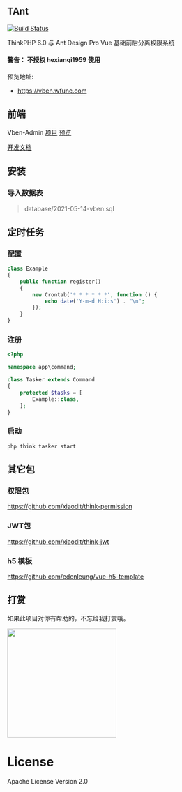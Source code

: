 ## TAnt

[![Build Status](https://travis-ci.org/edenleung/think-admin.svg?branch=6.0)](https://travis-ci.org/edenleung/think-admin)

ThinkPHP 6.0 与 Ant Design Pro Vue 基础前后分离权限系统

#### 警告： 不授权 hexianqi1959 使用

预览地址: 
 * https://vben.wfunc.com

## 前端 
Vben-Admin [项目](https://github.com/edenleung/think-vben-admin) [预览](https://vben.wfunc.com)

[开发文档](https://vvbin.cn/doc-next/)


## 安装

### 导入数据表
> database/2021-05-14-vben.sql

## 定时任务

### 配置
```php
class Example
{
    public function register()
    {
        new Crontab('* * * * * *', function () {
            echo date('Y-m-d H:i:s') . "\n";
        });
    }
}
```

### 注册

```php
<?php

namespace app\command;

class Tasker extends Command
{
    protected $tasks = [
        Example::class,
    ];
}

```

### 启动

`php think tasker start`

## 其它包
### 权限包
https://github.com/xiaodit/think-permission

### JWT包
https://github.com/xiaodit/think-jwt

### h5 模板
https://github.com/edenleung/vue-h5-template

## 打赏
如果此项目对你有帮助的，不忘给我打赏哦。

<div>
    <img src="./static/author.png" width="250" />
</div>

# License
Apache License Version 2.0
